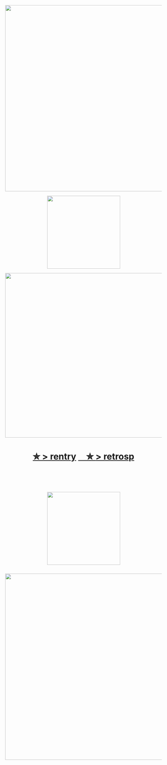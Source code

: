 ㅤㅤㅤㅤㅤㅤㅤㅤㅤㅤㅤㅤ
<p align="center"><img src="https://i.imgur.com/R90EoIG.png&=80" width="600">
  <p align="center"><img src="https://i.imgur.com/h27bwyf.png&=60" width="235">
    
<p align="center"><img src="https://i.imgur.com/G00I6ZW.png&=80" width="530">



<h1 align="center"></[retros](https://retrospring.net/@goroplushie)>
  
[✮ > rentry](https://rentry.co/anti-thief) [ㅤ✮ ](https://retrospring.net/@goroplushie) 
 [> retrosp](https://retrospring.net/@goroplushie)


ㅤㅤㅤㅤㅤㅤㅤㅤㅤㅤㅤ
<p align="center"><img src="https://i.imgur.com/h27bwyf.png&=60" width="235"> <p align="center"><img src="https://i.imgur.com/oMleZYX.png&=80" width="600">




ㅤㅤㅤㅤㅤㅤㅤㅤㅤㅤㅤㅤ
  



ㅤ
